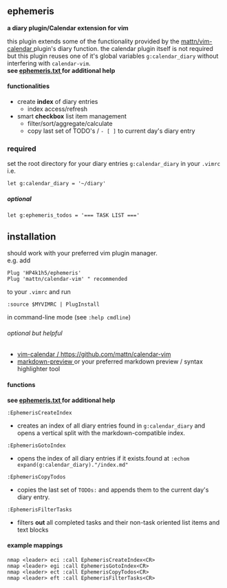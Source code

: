 ## ephemeris

**a diary plugin/Calendar extension for vim**

this plugin extends some of the functionality provided by the [ mattn/vim-calendar ](https://github.com/mattn/calendar-vim) plugin's diary function. the calendar plugin itself is not required but this plugin reuses one of it's global variables `g:calendar_diary` without interfering with `calendar-vim`.  
**see [ ephemeris.txt ](../ephemeris.txt) for additional help**

#### functionalities

- create **index** of diary entries
  - index access/refresh
- smart **checkbox** list item management
  - filter/sort/aggregate/calculate
  - copy last set of TODO's / `- [ ]` to current day's diary entry

### required

set the root directory for your diary entries `g:calendar_diary` in your `.vimrc` i.e.

```
let g:calendar_diary = '~/diary'
```
##### optional
```
let g:ephemeris_todos = '=== TASK LIST ==='
```


## installation

should work with your preferred vim plugin manager.  
e.g. add

```
Plug 'HP4k1h5/ephemeris'
Plug 'mattn/calendar-vim' " recommended
```

to your `.vimrc` and run

```
:source $MYVIMRC | PlugInstall
```

in command-line mode (see `:help cmdline`)

###### optional but helpful

- [ vim-calendar / https://github.com/mattn/calendar-vim ](https://github.com/mattn/calendar-vim)
- [ markdown-preview ](https://github.com/iamcco/markdown-preview.nvim) or your preferred markdown preview / syntax highlighter tool

#### functions
**see [ ephemeris.txt ](../ephemeris.txt) for additional help**

```
:EphemerisCreateIndex
```
- creates an index of all diary entries found in
  `g:calendar_diary` and opens a vertical split with
  the markdown-compatible index.
```
:EphemerisGotoIndex
```
- opens the index of all diary entries if it exists.found at `:echom expand(g:calendar_diary)."/index.md"`
```
:EphemerisCopyTodos
```
- copies the last set of `TODOs:` and appends them to
  the current day's diary entry. 
```
:EphemerisFilterTasks
```
- filters **out** all completed tasks and their non-task oriented list items and text blocks

#### example mappings

```
nmap <leader> eci :call EphemerisCreateIndex<CR>
nmap <leader> egi :call EphemerisGotoIndex<CR>
nmap <leader> ect :call EphemerisCopyTodos<CR>
nmap <leader> eft :call EphemerisFilterTasks<CR>
```
